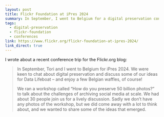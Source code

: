 ```yaml
---
layout: post
title: Flickr Foundation at iPres 2024
summary: In September, I went to Belgium for a digital preservation conference. I wrote about what I learnt and what I saw for the Flickr.org blog.
tags:
  - digital-preservation
  - flickr-foundation
  - conferences
link: https://www.flickr.org/flickr-foundation-at-ipres-2024/
link_direct: true
---
```

I wrote about a recent conference trip for the Flickr.org blog:

> In September, Tori and I went to Belgium for iPres 2024. We were keen to chat about digital preservation and discuss some of our ideas for Data Lifeboat – and enjoy a few Belgian waffles, of course!
>
> We ran a workshop called “How do you preserve 50 billion photos?” to talk about the challenges of archiving social media at scale. We had about 30 people join us for a lively discussion. Sadly we don’t have any photos of the workshop, but we did come away with a lot to think about, and we wanted to share some of the ideas that emerged.
